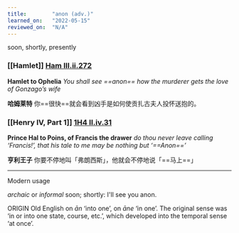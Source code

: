 ```yaml
---
title:        "anon (adv.)"
learned_on:   "2022-05-15"
reviewed_on:  "N/A"
---
```


soon, shortly, presently

### [[Hamlet]] [Ham III.ii.272](https://www.shakespeareswords.com/Public/Play.aspx?Act=3&Scene=2&WorkId=2#117685) 

**Hamlet to Ophelia** *You shall see ==anon== how the murderer gets the love of Gonzago’s wife*

**哈姆莱特** 你==很快==就会看到凶手是如何使贡扎古夫人投怀送抱的。

### [[Henry IV, Part 1]] [1H4 II.iv.31](https://www.shakespeareswords.com/Public/Play.aspx?Act=2&Scene=4&WorkId=33#233616) 

**Prince Hal to Poins, of Francis the drawer** *do thou never leave calling ‘Francis!’, that his tale to me may be nothing but ‘==Anon==’*

**亨利王子** 你要不停地叫「弗朗西斯」，他就会不停地说「==马上==」

-----

Modern usage

*archaic* or *informal* soon; shortly: I'll see you anon.

ORIGIN Old English on *ān* ‘into one’, on *āne* ‘in one’. The original sense was ‘in or into one state, course, etc.’, which developed into the temporal sense ‘at once’.